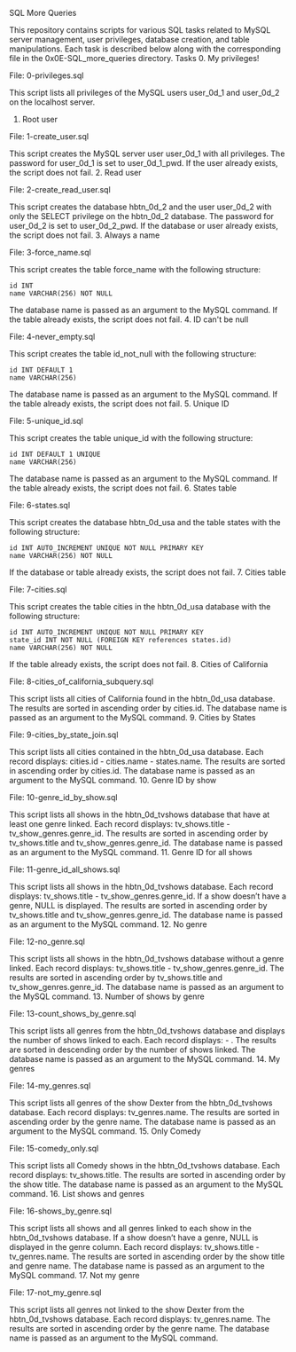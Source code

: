 SQL More Queries

This repository contains scripts for various SQL tasks related to MySQL server management, user privileges, database creation, and table manipulations. Each task is described below along with the corresponding file in the 0x0E-SQL_more_queries directory.
Tasks
0. My privileges!

File: 0-privileges.sql

This script lists all privileges of the MySQL users user_0d_1 and user_0d_2 on the localhost server.
1. Root user

File: 1-create_user.sql

This script creates the MySQL server user user_0d_1 with all privileges. The password for user_0d_1 is set to user_0d_1_pwd. If the user already exists, the script does not fail.
2. Read user

File: 2-create_read_user.sql

This script creates the database hbtn_0d_2 and the user user_0d_2 with only the SELECT privilege on the hbtn_0d_2 database. The password for user_0d_2 is set to user_0d_2_pwd. If the database or user already exists, the script does not fail.
3. Always a name

File: 3-force_name.sql

This script creates the table force_name with the following structure:

    id INT
    name VARCHAR(256) NOT NULL

The database name is passed as an argument to the MySQL command. If the table already exists, the script does not fail.
4. ID can't be null

File: 4-never_empty.sql

This script creates the table id_not_null with the following structure:

    id INT DEFAULT 1
    name VARCHAR(256)

The database name is passed as an argument to the MySQL command. If the table already exists, the script does not fail.
5. Unique ID

File: 5-unique_id.sql

This script creates the table unique_id with the following structure:

    id INT DEFAULT 1 UNIQUE
    name VARCHAR(256)

The database name is passed as an argument to the MySQL command. If the table already exists, the script does not fail.
6. States table

File: 6-states.sql

This script creates the database hbtn_0d_usa and the table states with the following structure:

    id INT AUTO_INCREMENT UNIQUE NOT NULL PRIMARY KEY
    name VARCHAR(256) NOT NULL

If the database or table already exists, the script does not fail.
7. Cities table

File: 7-cities.sql

This script creates the table cities in the hbtn_0d_usa database with the following structure:

    id INT AUTO_INCREMENT UNIQUE NOT NULL PRIMARY KEY
    state_id INT NOT NULL (FOREIGN KEY references states.id)
    name VARCHAR(256) NOT NULL

If the table already exists, the script does not fail.
8. Cities of California

File: 8-cities_of_california_subquery.sql

This script lists all cities of California found in the hbtn_0d_usa database. The results are sorted in ascending order by cities.id. The database name is passed as an argument to the MySQL command.
9. Cities by States

File: 9-cities_by_state_join.sql

This script lists all cities contained in the hbtn_0d_usa database. Each record displays: cities.id - cities.name - states.name. The results are sorted in ascending order by cities.id. The database name is passed as an argument to the MySQL command.
10. Genre ID by show

File: 10-genre_id_by_show.sql

This script lists all shows in the hbtn_0d_tvshows database that have at least one genre linked. Each record displays: tv_shows.title - tv_show_genres.genre_id. The results are sorted in ascending order by tv_shows.title and tv_show_genres.genre_id. The database name is passed as an argument to the MySQL command.
11. Genre ID for all shows

File: 11-genre_id_all_shows.sql

This script lists all shows in the hbtn_0d_tvshows database. Each record displays: tv_shows.title - tv_show_genres.genre_id. If a show doesn’t have a genre, NULL is displayed. The results are sorted in ascending order by tv_shows.title and tv_show_genres.genre_id. The database name is passed as an argument to the MySQL command.
12. No genre

File: 12-no_genre.sql

This script lists all shows in the hbtn_0d_tvshows database without a genre linked. Each record displays: tv_shows.title - tv_show_genres.genre_id. The results are sorted in ascending order by tv_shows.title and tv_show_genres.genre_id. The database name is passed as an argument to the MySQL command.
13. Number of shows by genre

File: 13-count_shows_by_genre.sql

This script lists all genres from the hbtn_0d_tvshows database and displays the number of shows linked to each. Each record displays: <TV Show genre> - <Number of shows linked to this genre>. The results are sorted in descending order by the number of shows linked. The database name is passed as an argument to the MySQL command.
14. My genres

File: 14-my_genres.sql

This script lists all genres of the show Dexter from the hbtn_0d_tvshows database. Each record displays: tv_genres.name. The results are sorted in ascending order by the genre name. The database name is passed as an argument to the MySQL command.
15. Only Comedy

File: 15-comedy_only.sql

This script lists all Comedy shows in the hbtn_0d_tvshows database. Each record displays: tv_shows.title. The results are sorted in ascending order by the show title. The database name is passed as an argument to the MySQL command.
16. List shows and genres

File: 16-shows_by_genre.sql

This script lists all shows and all genres linked to each show in the hbtn_0d_tvshows database. If a show doesn’t have a genre, NULL is displayed in the genre column. Each record displays: tv_shows.title - tv_genres.name. The results are sorted in ascending order by the show title and genre name. The database name is passed as an argument to the MySQL command.
17. Not my genre

File: 17-not_my_genre.sql

This script lists all genres not linked to the show Dexter from the hbtn_0d_tvshows database. Each record displays: tv_genres.name. The results are sorted in ascending order by the genre name. The database name is passed as an argument to the MySQL command.
